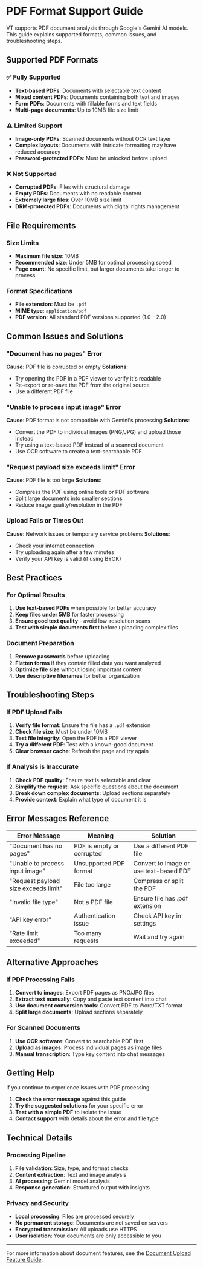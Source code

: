 # PDF Format Support Guide

VT supports PDF document analysis through Google's Gemini AI models. This guide explains supported formats, common issues, and troubleshooting steps.

## Supported PDF Formats

### ✅ Fully Supported

- **Text-based PDFs**: Documents with selectable text content
- **Mixed content PDFs**: Documents containing both text and images
- **Form PDFs**: Documents with fillable forms and text fields
- **Multi-page documents**: Up to 10MB file size limit

### ⚠️ Limited Support

- **Image-only PDFs**: Scanned documents without OCR text layer
- **Complex layouts**: Documents with intricate formatting may have reduced accuracy
- **Password-protected PDFs**: Must be unlocked before upload

### ❌ Not Supported

- **Corrupted PDFs**: Files with structural damage
- **Empty PDFs**: Documents with no readable content
- **Extremely large files**: Over 10MB size limit
- **DRM-protected PDFs**: Documents with digital rights management

## File Requirements

### Size Limits

- **Maximum file size**: 10MB
- **Recommended size**: Under 5MB for optimal processing speed
- **Page count**: No specific limit, but larger documents take longer to process

### Format Specifications

- **File extension**: Must be `.pdf`
- **MIME type**: `application/pdf`
- **PDF version**: All standard PDF versions supported (1.0 - 2.0)

## Common Issues and Solutions

### "Document has no pages" Error

**Cause**: PDF file is corrupted or empty
**Solutions**:

- Try opening the PDF in a PDF viewer to verify it's readable
- Re-export or re-save the PDF from the original source
- Use a different PDF file

### "Unable to process input image" Error

**Cause**: PDF format is not compatible with Gemini's processing
**Solutions**:

- Convert the PDF to individual images (PNG/JPG) and upload those instead
- Try using a text-based PDF instead of a scanned document
- Use OCR software to create a text-searchable PDF

### "Request payload size exceeds limit" Error

**Cause**: PDF file is too large
**Solutions**:

- Compress the PDF using online tools or PDF software
- Split large documents into smaller sections
- Reduce image quality/resolution in the PDF

### Upload Fails or Times Out

**Cause**: Network issues or temporary service problems
**Solutions**:

- Check your internet connection
- Try uploading again after a few minutes
- Verify your API key is valid (if using BYOK)

## Best Practices

### For Optimal Results

1. **Use text-based PDFs** when possible for better accuracy
2. **Keep files under 5MB** for faster processing
3. **Ensure good text quality** - avoid low-resolution scans
4. **Test with simple documents first** before uploading complex files

### Document Preparation

1. **Remove passwords** before uploading
2. **Flatten forms** if they contain filled data you want analyzed
3. **Optimize file size** without losing important content
4. **Use descriptive filenames** for better organization

## Troubleshooting Steps

### If PDF Upload Fails

1. **Verify file format**: Ensure the file has a `.pdf` extension
2. **Check file size**: Must be under 10MB
3. **Test file integrity**: Open the PDF in a PDF viewer
4. **Try a different PDF**: Test with a known-good document
5. **Clear browser cache**: Refresh the page and try again

### If Analysis is Inaccurate

1. **Check PDF quality**: Ensure text is selectable and clear
2. **Simplify the request**: Ask specific questions about the document
3. **Break down complex documents**: Upload sections separately
4. **Provide context**: Explain what type of document it is

## Error Messages Reference

| Error Message                        | Meaning                   | Solution                               |
| ------------------------------------ | ------------------------- | -------------------------------------- |
| "Document has no pages"              | PDF is empty or corrupted | Use a different PDF file               |
| "Unable to process input image"      | Unsupported PDF format    | Convert to image or use text-based PDF |
| "Request payload size exceeds limit" | File too large            | Compress or split the PDF              |
| "Invalid file type"                  | Not a PDF file            | Ensure file has .pdf extension         |
| "API key error"                      | Authentication issue      | Check API key in settings              |
| "Rate limit exceeded"                | Too many requests         | Wait and try again                     |

## Alternative Approaches

### If PDF Processing Fails

1. **Convert to images**: Export PDF pages as PNG/JPG files
2. **Extract text manually**: Copy and paste text content into chat
3. **Use document conversion tools**: Convert PDF to Word/TXT format
4. **Split large documents**: Upload sections separately

### For Scanned Documents

1. **Use OCR software**: Convert to searchable PDF first
2. **Upload as images**: Process individual pages as image files
3. **Manual transcription**: Type key content into chat messages

## Getting Help

If you continue to experience issues with PDF processing:

1. **Check the error message** against this guide
2. **Try the suggested solutions** for your specific error
3. **Test with a simple PDF** to isolate the issue
4. **Contact support** with details about the error and file type

## Technical Details

### Processing Pipeline

1. **File validation**: Size, type, and format checks
2. **Content extraction**: Text and image analysis
3. **AI processing**: Gemini model analysis
4. **Response generation**: Structured output with insights

### Privacy and Security

- **Local processing**: Files are processed securely
- **No permanent storage**: Documents are not saved on servers
- **Encrypted transmission**: All uploads use HTTPS
- **User isolation**: Your documents are only accessible to you

---

For more information about document features, see the [Document Upload Feature Guide](../document-upload-feature.md).
